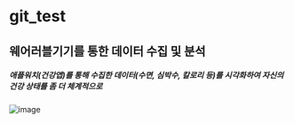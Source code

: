 # git_test

<h2> 웨어러블기기를 통한 데이터 수집 및 분석 </h2>
<h5>
  애플워치(건강앱)를 통해 수집한 데이터(수면, 심박수, 칼로리 등)를 시각화하여 자신의 건강 상태를 좀 더 체계적으로  
</h5>

![image](https://user-images.githubusercontent.com/81980221/192734437-6357bb20-472d-456a-8590-1018fc14ec69.jpeg)
